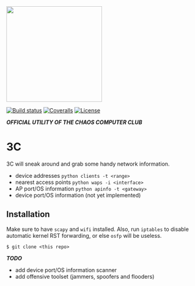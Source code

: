 
<img src="https://github.com/PyDever/AirCat/blob/master/img/3c%20(1).png" width="250">

 [![Build status](https://ci.appveyor.com/api/projects/status/pjxh5g91jpbh7t84?svg=true)](https://ci.appveyor.com/project/tygerbytes/resourcefitness) 
[![Coveralls](https://coveralls.io/repos/github/tygerbytes/ResourceFitness/badge.svg?branch=master)](https://coveralls.io/github/tygerbytes/ResourceFitness?branch=master) 
[![License](https://img.shields.io/badge/License-BSD%202--Clause-orange.svg)](https://opensource.org/licenses/BSD-2-Clause)
<br>

***OFFICIAL UTILITY OF THE CHAOS COMPUTER CLUB***

# 3C
3C will sneak around and grab some handy network information.

* device addresses `python clients -t <range>`
* nearest access points `python waps -i <interface>`
* AP port/OS information `python apinfo -t <gateway>`
* device port/OS information (not yet implemented)


## Installation 
Make sure to have `scapy` and `wifi` installed. Also, run `iptables` to disable
automatic kernel RST forwarding, or else `osfp` will be useless. 
```shell
$ git clone <this repo>
```

***TODO***
* add device port/OS information scanner
* add offensive toolset (jammers, spoofers and flooders)

